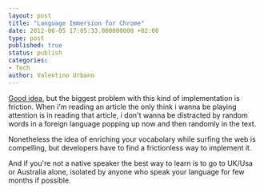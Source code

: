 ```yaml
---
layout: post
title: "Language Immersion for Chrome"
date: 2012-06-05 17:05:33.000000000 +02:00
type: post
published: true
status: publish
categories:
- Tech
author: Valentino Urbano 
---
```


[Good idea][0], but the biggest problem with this kind of implementation is friction. When i'm reading an article the only think i wanna be playing attention is in reading that article, i don't wanna be distracted by random words in a foreign language popping up now and then randomly in the text.

Nonetheless the idea of enriching your vocabolary while surfing the web is compelling, but developers have to find a frictionless way to implement it.

And if you're not a native speaker the best way to learn is to go to UK/Usa or Australia alone, isolated by anyone who speak your language for few months if possible.


[0]: http://www.theverge.com/2012/5/3/2995523/google-language-immersion-chrome-extension